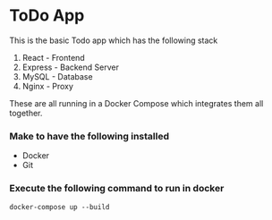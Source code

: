 # ToDo App

This is the basic Todo app which has the following stack

1. React - Frontend
2. Express - Backend Server
3. MySQL - Database
4. Nginx - Proxy

These are all running in a Docker Compose which integrates them all together.

### Make to have the following installed

- Docker
- Git

### Execute the following command to run in docker

`docker-compose up --build`
